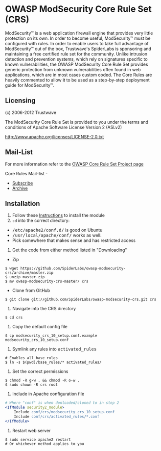 # OWASP ModSecurity Core Rule Set (CRS)

ModSecurity™ is a web application firewall engine that provides very little protection on its own. In order to become useful, ModSecurity™ must be configured with rules. In order to enable users to take full advantage of ModSecurity™ out of the box, Trustwave's SpiderLabs is sponsoring and maintaining a free certified rule set for the community. Unlike intrusion detection and prevention systems, which rely on signatures specific to known vulnerabilities, the OWASP ModSecurity Core Rule Set provides generic protection from unknown vulnerabilities often found in web applications, which are in most cases custom coded. The Core Rules are heavily commented to allow it to be used as a step-by-step deployment guide for ModSecurity™.

## Licensing
(c) 2006-2012 Trustwave

The ModSecurity Core Rule Set is provided to you under the terms and
conditions of Apache Software License Version 2 (ASLv2)

http://www.apache.org/licenses/LICENSE-2.0.txt

## Mail-List
For more information refer to the [OWASP Core Rule Set Project page](http://www.owasp.org/index.php/Category:OWASP_ModSecurity_Core_Rule_Set_Project)

Core Rules Mail-list -
* [Subscribe](https://lists.owasp.org/mailman/listinfo/owasp-modsecurity-core-rule-set)  
* [Archive](https://lists.owasp.org/pipermail/owasp-modsecurity-core-rule-set/)

## Installation
1. Follow these [Instructions](http://www.modsecurity.org/download.html) to install the module
1. `cd` into the correct directory:
 * <samp>/etc/apache2/conf.d/</samp> is good on Ubuntu
 * <samp>/usr/local/apache/conf/</samp> works as well.
 * Pick somewhere that makes sense and has restricted access
1. Get the code from either method listed in "Downloading"
 * Zip
```shell
$ wget https://github.com/SpiderLabs/owasp-modsecurity-crs/archive/master.zip
$ unzip master.zip
$ mv owasp-modsecurity-crs-master/ crs
```
 * Clone from GitHub
```shell
$ git clone git://github.com/SpiderLabs/owasp-modsecurity-crs.git crs
```
1. Navigate into the CRS directory
```shell
$ cd crs
```
1. Copy the default config file
```shell
$ cp modsecurity_crs_10_setup.conf.example modsecurity_crs_10_setup.conf
```
1. Symlink any rules into <samp>activated_rules</samp>
```shell
# Enables all base rules
$ ln -s $(pwd)/base_rules/* activated_rules/
```
1. Set the correct permissions
```shell
$ chmod -R g-w . && chmod -R o-w .
$ sudo chown -R crs root
```
1. Include in Apache configuration file
```apache
# Where "conf" is when donloaded/cloned to in step 2
<IfModule security2_module>
	Include conf/crs/modsecurity_crs_10_setup.conf
	Include conf/crs/activated_rules/*.conf
</IfModule>
```
1. Restart web server
```shell
$ sudo service apache2 restart
# Or whichever method applies to you
```
